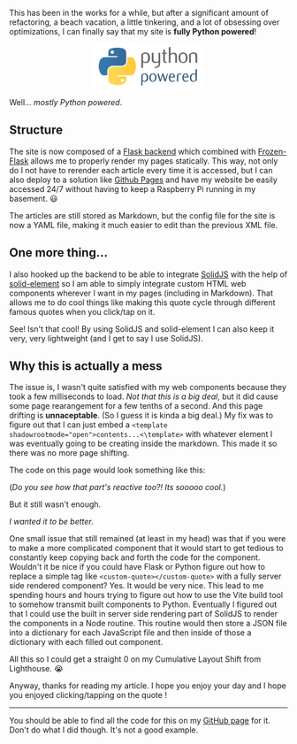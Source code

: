 This has been in the works for a while, but after a significant amount of refactoring, a beach vacation, a little tinkering, and a lot of obsessing over optimizations, I can finally say that my site is **fully Python powered**! 

<p align="center">
  <img src="../static/images/python-powered.svg" width="200px" height = "80px" alt="a picture of the python powered logo"/>
</p>

Well... *mostly Python powered*.

## Structure

The site is now composed of a [Flask backend](https://palletsprojects.com/p/flask/) which combined with [Frozen-Flask](https://frozen-flask.readthedocs.io/en/latest/) allows me to properly render my pages statically. This way, not only do I not have to rerender each article every time it is accessed, but I can also deploy to a solution like [Github Pages](https://pages.github.com/) and have my website be easily accessed 24/7 without having to keep a Raspberry Pi running in my basement. 😃

The articles are still stored as Markdown, but the config file for the site is now a YAML file, making it much easier to edit than the previous XML file.

## One more thing...

I also hooked up the backend to be able to integrate [SolidJS](https://docs.solidjs.com/) with the help of [solid-element](https://github.com/solidjs/solid/tree/main/packages/solid-element) so I am able to simply integrate custom HTML web components wherever I want in my pages (including in Markdown). That allows me to do cool things like making this quote cycle through different famous quotes when you click/tap on it.

> <custom-quote></custom-quote>

See! Isn't that cool! By using SolidJS and solid-element I can also keep it very, very lightweight (and I get to say I use SolidJS).

## Why this is actually a mess

The issue is, I wasn't quite satisfied with my web components because they took a few milliseconds to load. *Not that this is a big deal*, but it did cause some page rearangement for a few tenths of a second. And this page drifting is **unnaceptable**. (So I guess it is kinda a big deal.) My fix was to figure out that I can just embed a `<template shadowrootmode="open">contents...<\template>` with whatever element I was eventually going to be creating inside the markdown. This made it so there was no more page shifting. 

The code on this page would look something like this:

<code-quote></code-quote>

(*Do you see how that part's reactive too?! Its sooooo cool.*)

But it still wasn't enough.

_I wanted it to be better._

One small issue that still remained (at least in my head) was that if you were to make a more complicated component that it would start to get tedious to constantly keep copying back and forth the code for the component. Wouldn't it be nice if you could have Flask or Python figure out how to replace a simple tag like `<custom-quote></custom-quote>` with a fully server side rendered component? Yes. It would be very nice. This lead to me spending hours and hours trying to figure out how to use the Vite build tool to somehow transmit built components to Python. Eventually I figured out that I could use the built in server side rendering part of SolidJS to render the components in a Node routine. This routine would then store a JSON file into a dictionary for each JavaScript file and then inside of those a dictionary with each filled out component.

All this so I could get a straight 0 on my Cumulative Layout Shift from Lighthouse. 😭

Anyway, thanks for reading my article. I hope you enjoy your day and I hope you enjoyed clicking/tapping on the quote <count-quote></count-quote>!

---
You should be able to find all the code for this on my [GitHub page](https://github.com/mmilunicmobile/homepage_py) for it. Don't do what I did though. It's not a good example.